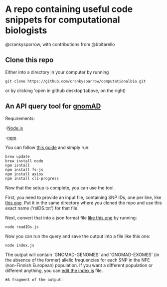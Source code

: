 # A repo containing useful code snippets for computational biologists

@crankysparrow, with contributions from @bbitarello

## Clone this repo

Either into a directory in your computer by running

```
git clone https://github.com/crankysparrow/computationalbio.git
```

or by clicking 'open in github desktop'(above, on the right)

## An API query tool for [gnomAD](https://gnomad.broadinstitute.org/)
Requirements:

-[Node.js](https://nodejs.org/en/download/) 

-[npm](https://docs.npmjs.com/downloading-and-installing-node-js-and-npm)

You can follow [this guide](https://blog.teamtreehouse.com/install-node-js-npm-mac) and simply run:

```
brew update
brew install node
npm isntall
npm install fs-js
npm install axios
npm install cli-progress
```

Now that the setup is complete, you can use the tool. 

First, you need to provide an input file, containing SNP IDs, one per line, like [this one](rsIDs.txt). Put it in the same directory where you cloned the repo and use this exact name ('rsIDS.txt') for that file.

Next, convert that into a json format file [like this one](rsIDs.json) by running:

```
node readIDs.js
```

Now you can run the query and save the output into a file like this one:

```
node index.js
```

The output will contain 'GNOMAD-GENOMES' and 'GNOMAD-EXOMES' (in the absence of the former) allelic frequencies for each SNP in the NFE (non-Finnish European) population. If you want a different population or different anything, you can [edit the index.js](index.js) file.

```
#A fragment of the output:




```
##